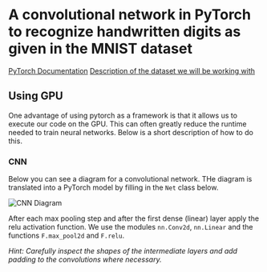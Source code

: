 # A convolutional network in PyTorch to recognize handwritten digits as given in the MNIST dataset

[PyTorch Documentation](https://pytorch.org/tutorials/beginner/pytorch_with_examples.html)
[Description of the dataset we will be working with](https://en.wikipedia.org/wiki/MNIST_database)


##

## Using GPU

One advantage of using pytorch as a framework is that it allows us to execute our code on the GPU. This can often greatly reduce the runtime needed to train neural networks. Below is a short description of how to do this.


### CNN

Below you can see a diagram for a convolutional network. THe diagram is translated into a PyTorch model by filling in the `Net` class below.

![CNN Diagram](/home/adam/CNN-digit-recognition/CNN.png)

After each max pooling step and after the first dense (linear) layer apply the relu activation function.
We use the modules `nn.Conv2d`, `nn.Linear` and the functions `F.max_pool2d` and `F.relu`.

*Hint: Carefully inspect the shapes of the intermediate layers and add padding to the convolutions where necessary.*
